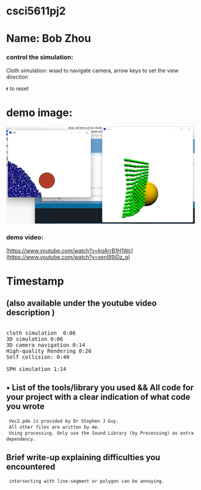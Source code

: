 # csci5611pj2   
# Name: Bob Zhou
 

### control the simulation:
   Cloth simulation:   wsad to navigate camera, arrow keys to set the view direction

**r** to reset

# demo image:
![alt text](https://github.com/bobhansky/csci5611pj2/blob/main/showcase_img.png)

### demo video:

[https://www.youtube.com/watch?v=kgArrB1H1Wc](https://www.youtube.com/watch?v=xenI89jDz_g)


# Timestamp
## (also available under the youtube video description )
<pre>

cloth simulation  0:06
3D simulation 0:06
3D camera navigation 0:14
High-quality Rendering 0:26
Self collision: 0:40

SPH simulation 1:14
</pre>



## • List of the tools/library you used && All code for your project with a clear indication of what code you wrote
     Vec2.pde is provided by Dr Stephen J Guy.
     All other files are written by me.
     Using processing. Only use the Sound Library (by Processing) as extra dependency.

## Brief write-up explaining difficulties you encountered
     intersecting with line-segment or polygon can be annoying.
